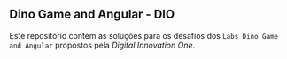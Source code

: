 ## Dino Game and Angular - DIO

Este repositório contém as soluções para os desafios dos `Labs Dino Game and Angular` propostos pela *Digital Innovation One*.
